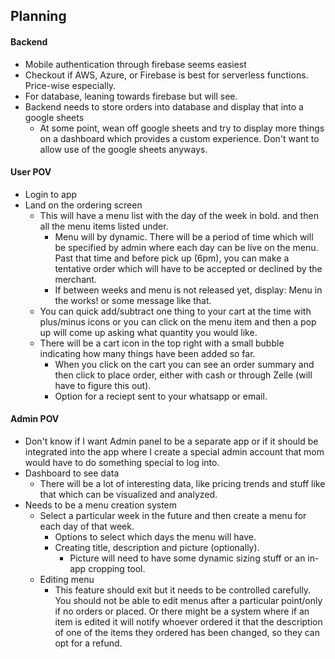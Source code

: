 ## Planning



#### Backend
  - Mobile authentication through firebase seems easiest
  - Checkout if AWS, Azure, or Firebase is best for serverless functions. Price-wise especially. 
  - For database, leaning towards firebase but will see. 
  - Backend needs to store orders into database and display that into a google sheets
    - At some point, wean off google sheets and try to display more things on a dashboard which provides a custom experience. Don't want to allow use of the google sheets anyways.


#### User POV
- Login to app
- Land on the ordering screen
  - This will have a menu list with the day of the week in bold. and then all the menu items listed under. 
    - Menu will by dynamic. There will be a period of time which will be specified by admin where each day can be live on the menu. Past that time and before pick up (6pm), you can make a tentative order which will have to be accepted or declined by the merchant. 
    - If between weeks and menu is not released yet, display: Menu in the works! or some message like that. 
  - You can quick add/subtract one thing to your cart at the time with plus/minus icons or you can click on the menu item and then a pop up will come up asking what quantity you would like.
  - There will be a cart icon in the top right with a small bubble indicating how many things have been added so far.
    - When you click on the cart you can see an order summary and then click to place order, either with cash or through Zelle (will have to figure this out).
    - Option for a reciept sent to your whatsapp or email.

#### Admin POV
- Don't know if I want Admin panel to be a separate app or if it should be integrated into the app where I create a special admin account that mom would have to do something special to log into. 
- Dashboard to see data
  - There will be a lot of interesting data, like pricing trends and stuff like that which can be visualized and analyzed. 
- Needs to be a menu creation system
  - Select a particular week in the future and then create a menu for each day of that week.
    - Options to select which days the menu will have. 
    - Creating title, description and picture (optionally). 
        - Picture will need to have some dynamic sizing stuff or an in-app cropping tool.
  - Editing menu
    - This feature should exit but it needs to be controlled carefully. You should not be able to edit menus after a particular point/only if no orders or placed. Or there might be a system where if an item is edited it will notify whoever ordered it that the description of one of the items they ordered has been changed, so they can opt for a refund.
